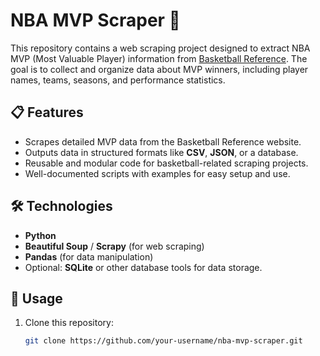 # NBA MVP Scraper 🏀

This repository contains a web scraping project designed to extract NBA MVP (Most Valuable Player) information from [Basketball Reference](https://www.basketball-reference.com/). The goal is to collect and organize data about MVP winners, including player names, teams, seasons, and performance statistics.

## 📋 Features
- Scrapes detailed MVP data from the Basketball Reference website.
- Outputs data in structured formats like **CSV**, **JSON**, or a database.
- Reusable and modular code for basketball-related scraping projects.
- Well-documented scripts with examples for easy setup and use.

## 🛠️ Technologies
- **Python**
- **Beautiful Soup** / **Scrapy** (for web scraping)
- **Pandas** (for data manipulation)
- Optional: **SQLite** or other database tools for data storage.

## 🚀 Usage
1. Clone this repository:
   ```bash
   git clone https://github.com/your-username/nba-mvp-scraper.git
